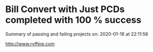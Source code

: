 # Bill Convert with Just PCDs completed with 100 % success

Summary of passing and failing projects on: 2020-01-16 at 22:11:56

http://www.ryffine.com
